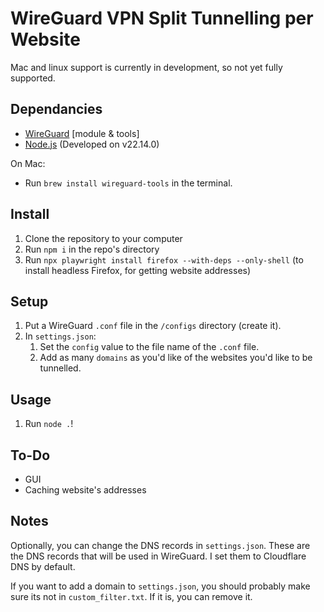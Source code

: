 # WireGuard VPN Split Tunnelling per Website

Mac and linux support is currently in development, so not yet fully supported.

## Dependancies
- [WireGuard](https://www.wireguard.com/install/) [module & tools]
- [Node.js](https://nodejs.org/en/download) (Developed on v22.14.0)

On Mac:

- Run `brew install wireguard-tools` in the terminal.

## Install

1. Clone the repository to your computer
2. Run `npm i` in the repo's directory
3. Run `npx playwright install firefox --with-deps --only-shell` (to install headless Firefox, for getting website addresses)

## Setup

1. Put a WireGuard `.conf` file in the `/configs` directory (create it).
2. In `settings.json`:
    1. Set the `config` value to the file name of the `.conf` file.
    2. Add as many `domains` as you'd like of the websites you'd like to be tunnelled.

## Usage

1. Run `node .`!


## To-Do

- GUI
- Caching website's addresses


## Notes

Optionally, you can change the DNS records in `settings.json`. These are the DNS records that will be used in WireGuard. I set them to Cloudflare DNS by default.

If you want to add a domain to `settings.json`, you should probably make sure its not in `custom_filter.txt`. If it is, you can remove it.

